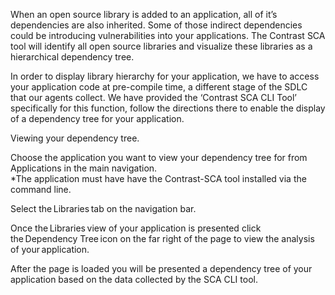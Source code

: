 <!--
title: "Library Hierarchy"
description: "View library dependencies hierarchy"
tags: "user library licenses hierarchy vulnerabilities sca"
-->

When an open source library is added to an application, all of it’s dependencies are also inherited. Some of those indirect dependencies could be introducing vulnerabilities into your applications. The Contrast SCA tool will identify all open source libraries and visualize these libraries as a hierarchical dependency tree.

 
In order to display library hierarchy for your application, we have to access your application code at pre-compile time, a different stage of the SDLC that our agents collect. We have provided the ‘Contrast SCA CLI Tool’ <link> specifically for this function, follow the directions there to enable the display of a dependency tree for your application. 


Viewing your dependency tree. 


Choose the application you want to view your dependency tree for from Applications in the main navigation.  
*The application must have have the Contrast-SCA tool <link>  installed via the command line.  

 

Select the Libraries tab on the navigation bar. 


 

Once the Libraries view of your application is presented click the Dependency Tree icon on the far right of the page to view the analysis of your application.  

 

After the page is loaded you will be presented a dependency tree of your application based on the data collected by the SCA CLI tool.  
 

 